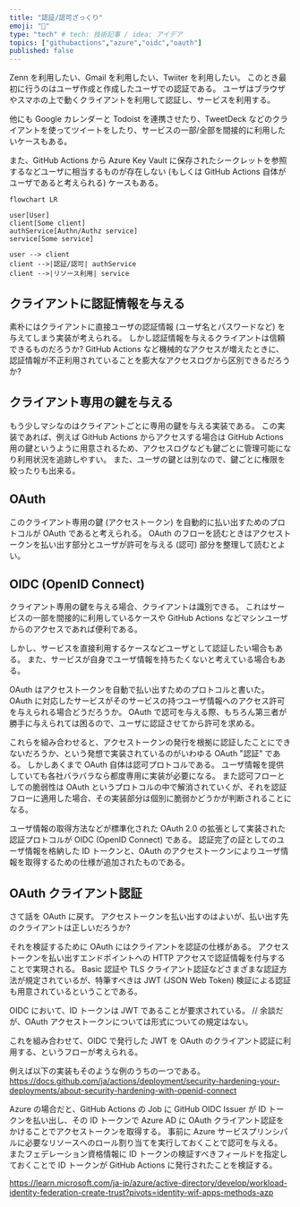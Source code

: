 ```yaml
---
title: "認証/認可ざっくり"
emoji: "🔑"
type: "tech" # tech: 技術記事 / idea: アイデア
topics: ["githubactions","azure","oidc","oauth"]
published: false
---
```


Zenn を利用したい、Gmail を利用したい、Twiiter を利用したい。
このとき最初に行うのはユーザ作成と作成したユーザでの認証である。
ユーザはブラウザやスマホの上で動くクライアントを利用して認証し、サービスを利用する。

他にも Google カレンダーと Todoist を連携させたり、TweetDeck などのクライアントを使ってツイートをしたり、サービスの一部/全部を間接的に利用したいケースもある。

また、GitHub Actions から Azure Key Vault に保存されたシークレットを参照するなどユーザに相当するものが存在しない (もしくは GitHub Actions 自体がユーザであると考えられる) ケースもある。

```mermaid
flowchart LR

user[User]
client[Some client]
authService[Authn/Authz service]
service[Some service]

user --> client
client -->|認証/認可| authService
client -->|リソース利用| service
```

## クライアントに認証情報を与える
素朴にはクライアントに直接ユーザの認証情報 (ユーザ名とパスワードなど) を与えてしまう実装が考えられる。
しかし認証情報を与えるクライアントは信頼できるものだろうか?
GitHub Actions など機械的なアクセスが増えたときに、認証情報が不正利用されていることを膨大なアクセスログから区別できるだろうか?

## クライアント専用の鍵を与える
もう少しマシなのはクライアントごとに専用の鍵を与える実装である。
この実装であれば、例えば GitHub Actions からアクセスする場合は GitHub Actions 用の鍵というように用意されるため、アクセスログなども鍵ごとに管理可能になり利用状況を追跡しやすい。
また、ユーザの鍵とは別なので、鍵ごとに権限を絞ったりも出来る。

## OAuth
このクライアント専用の鍵 (アクセストークン) を自動的に払い出すためのプロトコルが OAuth であると考えられる。
OAuth のフローを読むときはアクセストークンを払い出す部分とユーザが許可を与える (認可) 部分を整理して読むとよい。

## OIDC (OpenID Connect)
クライアント専用の鍵を与える場合、クライアントは識別できる。
これはサービスの一部を間接的に利用しているケースや GitHub Actions などマシンユーザからのアクセスであれば便利である。

しかし、サービスを直接利用するケースなどユーザとして認証したい場合もある。
また、サービスが自身でユーザ情報を持ちたくないと考えている場合もある。

OAuth はアクセストークンを自動で払い出すためのプロトコルと書いた。
OAuth に対応したサービスがそのサービスの持つユーザ情報へのアクセス許可を与えられる場合どうだろうか。
OAuth で認可を与える際、もちろん第三者が勝手に与えられては困るので、ユーザに認証させてから許可を求める。

これらを組み合わせると、アクセストークンの発行を根拠に認証したことにできないだろうか、という発想で実装されているのがいわゆる OAuth "認証" である。
しかしあくまで OAuth 自体は認可プロトコルである。
ユーザ情報を提供していても各社バラバラなら都度専用に実装が必要になる。
また認可フローとしての脆弱性は OAuth というプロトコルの中で解消されていくが、それを認証フローに適用した場合、その実装部分は個別に脆弱かどうかが判断されることになる。

ユーザ情報の取得方法などが標準化された OAuth 2.0 の拡張として実装された認証プロトコルが OIDC (OpenID Connect) である。
認証完了の証としてのユーザ情報を格納した ID トークンと、OAuth のアクセストークンによりユーザ情報を取得するための仕様が追加されたものである。

## OAuth クライアント認証
さて話を OAuth に戻す。
アクセストークンを払い出すのはよいが、払い出す先のクライアントは正しいだろうか?

それを検証するために OAuth にはクライアントを認証の仕様がある。
アクセストークンを払い出すエンドポイントへの HTTP アクセスで認証情報を付与することで実現される。
Basic 認証や TLS クライアント認証などさまざまな認証方法が規定されているが、特筆すべきは JWT (JSON Web Token) 検証による認証も用意されているということである。

OIDC において、ID トークンは JWT であることが要求されている。
// 余談だが、OAuth アクセストークンについては形式についての規定はない。

これを組み合わせて、OIDC で発行した JWT を OAuth のクライアント認証に利用する、というフローが考えられる。

例えば以下の実装もそのような例のうちの一つである。
https://docs.github.com/ja/actions/deployment/security-hardening-your-deployments/about-security-hardening-with-openid-connect

Azure の場合だと、GitHub Actions の Job に GitHub OIDC Issuer が ID トークンを払い出し、その ID トークンで Azure AD に OAuth クライアント認証をかけることでアクセストークンを取得する。
事前に Azure サービスプリンシパルに必要なリソースへのロール割り当てを実行しておくことで認可を与える。
またフェデレーション資格情報に ID トークンの検証すべきフィールドを指定しておくことで ID トークンが GitHub Actions に発行されたことを検証する。

https://learn.microsoft.com/ja-jp/azure/active-directory/develop/workload-identity-federation-create-trust?pivots=identity-wif-apps-methods-azp

